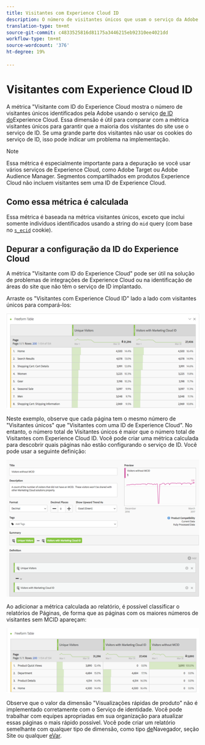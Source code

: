 ```yaml
---
title: Visitantes com Experience Cloud ID
description: O número de visitantes únicos que usam o serviço da Adobe Experience Cloud ID.
translation-type: tm+mt
source-git-commit: c4833525816d81175a3446215eb92310ee4021dd
workflow-type: tm+mt
source-wordcount: '376'
ht-degree: 19%

---
```



# Visitantes com Experience Cloud ID

A métrica &quot;Visitante com ID do Experience Cloud mostra o número de visitantes únicos identificados pela Adobe usando o serviço [de ID do](https://docs.adobe.com/content/help/pt-BR/id-service/using/home.html)Experience Cloud. Essa dimensão é útil para comparar com a métrica visitantes [](unique-visitors.md) únicos para garantir que a maioria dos visitantes do site use o serviço de ID. Se uma grande parte dos visitantes não usar os cookies do serviço de ID, isso pode indicar um problema na implementação.

>[!NOTE]
>
>Essa métrica é especialmente importante para a depuração se você usar vários serviços de Experience Cloud, como Adobe Target ou Adobe Audience Manager. Segmentos compartilhados em produtos Experience Cloud não incluem visitantes sem uma ID de Experience Cloud.

## Como essa métrica é calculada

Essa métrica é baseada na métrica visitantes [](unique-visitors.md) únicos, exceto que inclui somente indivíduos identificados usando a string do `mid` query (com base no [`s_ecid`](https://docs.adobe.com/content/help/pt-BR/core-services/interface/ec-cookies/cookies-analytics.html) cookie).

## Depurar a configuração da ID do Experience Cloud

A métrica &quot;Visitante com ID do Experience Cloud&quot; pode ser útil na solução de problemas de integrações de Experience Cloud ou na identificação de áreas do site que não têm o serviço de ID implantado.

Arraste os &quot;Visitantes com Experience Cloud ID&quot; lado a lado com visitantes únicos para compará-los:

![Comparação de visitantes únicos](assets/metric-mcvid1.png)

Neste exemplo, observe que cada página tem o mesmo número de &quot;Visitantes únicos&quot; que &quot;Visitantes com uma ID de Experience Cloud&quot;. No entanto, o número total de Visitantes únicos é maior que o número total de Visitantes com Experience Cloud ID. Você pode criar uma métrica [](../c-calcmetrics/cm-overview.md) calculada para descobrir quais páginas não estão configurando o serviço de ID. Você pode usar a seguinte definição:

![Definição de métrica calculada](assets/metric-mcvid2.png)

Ao adicionar a métrica calculada ao relatório, é possível classificar o relatórios de Páginas, de forma que as páginas com os maiores números de visitantes sem MCID apareçam:

![Páginas sem serviço de ID](assets/metric-mcvid3.png)

Observe que o valor da dimensão &quot;Visualizações rápidas de produto&quot; não é implementado corretamente com o Serviço de identidade. Você pode trabalhar com equipes apropriadas em sua organização para atualizar essas páginas o mais rápido possível. Você pode criar um relatório semelhante com qualquer tipo de dimensão, como tipo [de](../dimensions/browser-type.md)Navegador, seção [](../dimensions/site-section.md)Site ou qualquer [eVar](../dimensions/evar.md).
